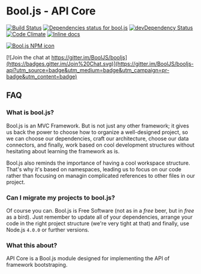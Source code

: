 # Bool.js - API Core

[![Build Status](https://travis-ci.org/BoolJS/booljs-api.svg?branch=master)](https://travis-ci.org/BoolJS/booljs-api) [![Dependencies status for bool.js](https://david-dm.org/booljs/booljs-api.svg)](https://david-dm.org/booljs/booljs-api) [![devDependency Status](https://david-dm.org/booljs/booljs-api/dev-status.svg)](https://david-dm.org/booljs/booljs-api#info=devDependencies) [![Code Climate](https://codeclimate.com/github/BoolJS/booljs-api/badges/gpa.svg)](https://codeclimate.com/github/BoolJS/booljs-api) [![Inline docs](http://inch-ci.org/github/booljs/booljs-api.svg?branch=master)](http://inch-ci.org/github/booljs/booljs-api)

[![Bool.js NPM icon](https://nodei.co/npm/booljs-api.png)](https://npmjs.com/packages/booljs-api)

[![Join the chat at https://gitter.im/BoolJS/booljs](https://badges.gitter.im/Join%20Chat.svg)](https://gitter.im/BoolJS/booljs-api?utm_source=badge&utm_medium=badge&utm_campaign=pr-badge&utm_content=badge)

## FAQ

### What is bool.js?
Bool.js is an MVC Framework. But is not just any other framework; it gives us back the power to choose how to organize a well-designed project, so we can choose our dependencies, craft our architecture, choose our data connectors, and finally, work based on cool development structures without hesitating about learning the framework as is.

Bool.js also reminds the importance of having a cool workspace structure. That's why it's based on namespaces, leading us to focus on our code rather than focusing on managin complicated references to other files in our project.

### Can I migrate my projects to bool.js?
Of course you can. Bool.js is Free Software (not as in a *free* beer, but in *free* as a bird). Just remember to update all of your dependencies, arrange your code in the right project structure (we're very tight at that) and finally, use Node.js `4.0.0` or further versions.

### What this about?
API Core is a Bool.js module designed for implementing the API of framework bootstraping.
